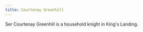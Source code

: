 ```yaml
---
title: Courtenay Greenhill
---
```


Ser Courtenay Greenhill is a household knight in King's Landing.



